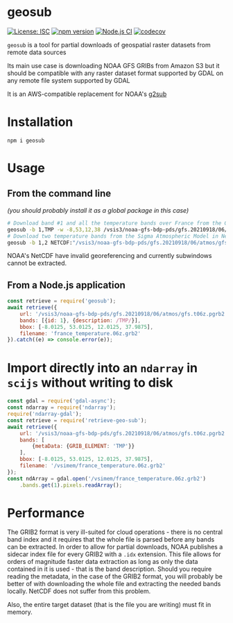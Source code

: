 # geosub

[![License: ISC](https://img.shields.io/github/license/mmomtchev/geosub)](https://github.com/mmomtchev/geosub/blob/master/LICENSE)
[![npm version](https://img.shields.io/npm/v/geosub)](https://www.npmjs.com/package/geosub)
[![Node.js CI](https://github.com/mmomtchev/geosub/actions/workflows/node.js.yml/badge.svg)](https://github.com/mmomtchev/geosub/actions/workflows/node.js.yml)
[![codecov](https://codecov.io/gh/mmomtchev/geosub/branch/master/graph/badge.svg?token=VAgvGRNjjc)](https://codecov.io/gh/mmomtchev/geosub)

`geosub` is a tool for partial downloads of geospatial raster datasets from remote data sources

Its main use case is downloading NOAA GFS GRIBs from Amazon S3 but it should be compatible with any raster dataset format supported by GDAL on any remote file system supported by GDAL

It is an AWS-compatible replacement for NOAA's [g2sub](https://nomads.ncep.noaa.gov/cgi-bin/filter_gfs_0p25.pl)

# Installation

```
npm i geosub
```

# Usage

## From the command line

*(you should probably install it as a global package in this case)*

```bash
# Download band #1 and all the temperature bands over France from the GFS GRIBs
geosub -b 1,TMP -w -8,53,12,38 /vsis3/noaa-gfs-bdp-pds/gfs.20210918/06/atmos/gfs.t06z.pgrb2.0p25.f010 france_temperature.06z.grb2
# Download two temperature bands from the Sigma Atmospheric Model in NetCDF format
geosub -b 1,2 NETCDF:"/vsis3/noaa-gfs-bdp-pds/gfs.20210918/06/atmos/gfs.t06z.atmf012.nc":tmp sigma_temperatures.nc
```

NOAA's NetCDF have invalid georeferencing and currently subwindows cannot be extracted.

## From a Node.js application

```js
const retrieve = require('geosub');
await retrieve({
    url: '/vsis3/noaa-gfs-bdp-pds/gfs.20210918/06/atmos/gfs.t06z.pgrb2.0p25.f010',
    bands: [{id: 1}, {description: /TMP/}],
    bbox: [-8.0125, 53.0125, 12.0125, 37.9875],
    filename: 'france_temperature.06z.grb2'
}).catch((e) => console.error(e));
```

# Import directly into an `ndarray` in `scijs` without writing to disk

```js
const gdal = require('gdal-async');
const ndarray = require('ndarray');
require('ndarray-gdal');
const retrieve = require('retrieve-geo-sub');
await retrieve({
    url: '/vsis3/noaa-gfs-bdp-pds/gfs.20210918/06/atmos/gfs.t06z.pgrb2.0p25.f010',
    bands: [
        {metaData: {GRIB_ELEMENT: 'TMP'}}
    ],
    bbox: [-8.0125, 53.0125, 12.0125, 37.9875],
    filename: '/vsimem/france_temperature.06z.grb2'
});
const ndArray = gdal.open('/vsimem/france_temperature.06z.grb2')
    .bands.get(1).pixels.readArray();

```

# Performance

The GRIB2 format is very ill-suited for cloud operations - there is no central band index and it requires that the whole file is parsed before any bands can be extracted. In order to allow for partial downloads, NOAA publishes a sidecar index file for every GRIB2 with a `.idx` extension. This file allows for orders of magnitude faster data extraction as long as only the data contained in it is used - that is the band description. Should you require reading the metadata, in the case of the GRIB2 format, you will probably be better of with downloading the whole file and extracting the needed bands locally. NetCDF does not suffer from this problem.

Also, the entire target dataset (that is the file you are writing) must fit in memory.
